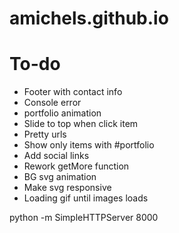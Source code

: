# amichels.github.io

# To-do
* Footer with contact info
* Console error
* portfolio animation
* Slide to top when click item
* Pretty urls
* Show only items with #portfolio
* Add social links
* Rework getMore function
* BG svg animation
* Make svg responsive
* Loading gif until images loads

 python -m SimpleHTTPServer 8000